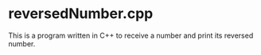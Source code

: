 # reversedNumber.cpp
This is a program written in C++ to receive a number and print its reversed number.
